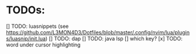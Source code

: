 # TODOs:

[] TODO: luasnippets (see https://github.com/L3MON4D3/Dotfiles/blob/master/.config/nvim/lua/plugins/luasnip/init.lua)
[] TODO: dap
[] TODO: java lsp
[] which key?
[x] TODO: word under cursor highlighting

